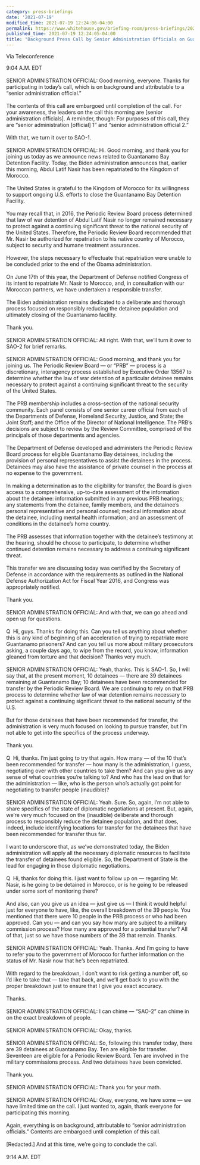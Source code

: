 ```yaml
---
category: press-briefings
date: '2021-07-19'
modified_time: 2021-07-19 12:24:06-04:00
permalink: https://www.whitehouse.gov/briefing-room/press-briefings/2021/07/19/background-press-call-by-senior-administration-officials-on-guantanamo-bay/
published_time: 2021-07-19 12:24:05-04:00
title: "Background Press Call by Senior Administration Officials on Guantanamo\_Bay"
---
```

 
Via Teleconference

9:04 A.M. EDT  
   
SENIOR ADMINISTRATION OFFICIAL: Good morning, everyone. Thanks for
participating in today’s call, which is on background and attributable
to a “senior administration official.”  
   
The contents of this call are embargoed until completion of the call.
For your awareness, the leaders on the call this morning are \[senior
administration officials\]. A reminder, though: For purposes of this
call, they are “senior administration \[official\] 1” and “senior
administration official 2.”  
   
With that, we turn it over to SAO-1.  
   
SENIOR ADMINISTRATION OFFICIAL: Hi. Good morning, and thank you for
joining us today as we announce news related to Guantanamo Bay Detention
Facility. Today, the Biden administration announces that, earlier this
morning, Abdul Latif Nasir has been repatriated to the Kingdom of
Morocco.  
   
The United States is grateful to the Kingdom of Morocco for its
willingness to support ongoing U.S. efforts to close the Guantanamo Bay
Detention Facility.  
   
You may recall that, in 2016, the Periodic Review Board process
determined that law of war detention of Abdul Latif Nasir no longer
remained necessary to protect against a continuing significant threat to
the national security of the United States. Therefore, the Periodic
Review Board recommended that Mr. Nasir be authorized for repatriation
to his native country of Morocco, subject to security and humane
treatment assurances.  
   
However, the steps necessary to effectuate that repatriation were unable
to be concluded prior to the end of the Obama administration.  
   
On June 17th of this year, the Department of Defense notified Congress
of its intent to repatriate Mr. Nasir to Morocco, and, in consultation
with our Moroccan partners, we have undertaken a responsible transfer.  
   
The Biden administration remains dedicated to a deliberate and thorough
process focused on responsibly reducing the detainee population and
ultimately closing of the Guantanamo facility.  
   
Thank you.  
   
SENIOR ADMINISTRATION OFFICIAL: All right. With that, we’ll turn it over
to SAO-2 for brief remarks.  
   
SENIOR ADMINISTRATION OFFICIAL: Good morning, and thank you for joining
us. The Periodic Review Board — or “PRB” — process is a discretionary,
interagency process established by Executive Order 13567 to determine
whether the law of war detention of a particular detainee remains
necessary to protect against a continuing significant threat to the
security of the United States.  
   
The PRB membership includes a cross-section of the national security
community. Each panel consists of one senior career official from each
of the Departments of Defense, Homeland Security, Justice, and State;
the Joint Staff; and the Office of the Director of National
Intelligence. The PRB’s decisions are subject to review by the Review
Committee, comprised of the principals of those departments and
agencies.  
   
The Department of Defense developed and administers the Periodic Review
Board process for eligible Guantanamo Bay detainees, including the
provision of personal representatives to assist the detainees in the
process. Detainees may also have the assistance of private counsel in
the process at no expense to the government.  
   
In making a determination as to the eligibility for transfer, the Board
is given access to a comprehensive, up-to-date assessment of the
information about the detainee: information submitted in any previous
PRB hearings; any statements from the detainee, family members, and the
detainee’s personal representative and personal counsel; medical
information about the detainee, including mental health information; and
an assessment of conditions in the detainee’s home country.  
   
The PRB assesses that information together with the detainee’s testimony
at the hearing, should he choose to participate, to determine whether
continued detention remains necessary to address a continuing
significant threat.  
   
This transfer we are discussing today was certified by the Secretary of
Defense in accordance with the requirements as outlined in the National
Defense Authorization Act for Fiscal Year 2016, and Congress was
appropriately notified.  
   
Thank you.  
   
SENIOR ADMINISTRATION OFFICIAL: And with that, we can go ahead and open
up for questions.  
   
Q  Hi, guys. Thanks for doing this. Can you tell us anything about
whether this is any kind of beginning of an acceleration of trying to
repatriate more Guantanamo prisoners? And can you tell us more about
military prosecutors asking, a couple days ago, to wipe from the record,
you know, information gleaned from torture and that decision? Thanks
very much.  
   
SENIOR ADMINISTRATION OFFICIAL: Yeah, thanks. This is SAO-1. So, I will
say that, at the present moment, 10 detainees — there are 39 detainees
remaining at Guantanamo Bay; 10 detainees have been recommended for
transfer by the Periodic Review Board. We are continuing to rely on that
PRB process to determine whether law of war detention remains necessary
to protect against a continuing significant threat to the national
security of the U.S.  
   
But for those detainees that have been recommended for transfer, the
administration is very much focused on looking to pursue transfer, but
I’m not able to get into the specifics of the process underway.  
   
Thank you.  
   
Q  Hi, thanks. I’m just going to try that again. How many — of the 10
that’s been recommended for transfer — how many is the administration, I
guess, negotiating over with other countries to take them? And can you
give us any sense of what countries you’re talking to? And who has the
lead on that for the administration — like, who is the person who’s
actually got point for negotiating to transfer people (inaudible)?  
   
SENIOR ADMINISTRATION OFFICIAL: Yeah. Sure. So, again, I’m not able to
share specifics of the state of diplomatic negotiations at present. But,
again, we’re very much focused on the (inaudible) deliberate and
thorough process to responsibly reduce the detainee population, and that
does, indeed, include identifying locations for transfer for the
detainees that have been recommended for transfer thus far.  
   
I want to underscore that, as we’ve demonstrated today, the Biden
administration will apply all the necessary diplomatic resources to
facilitate the transfer of detainees found eligible. So, the Department
of State is the lead for engaging in those diplomatic negotiations.  
   
Q  Hi, thanks for doing this. I just want to follow up on — regarding
Mr. Nasir, is he going to be detained in Morocco, or is he going to be
released under some sort of monitoring there?  
   
And also, can you give us an idea — just give us — I think it would
helpful just for everyone to have, like, the overall breakdown of the 39
people. You mentioned that there were 10 people in the PRB process or
who had been approved. Can you — and can you say how many are subject to
a military commission process? How many are approved for a potential
transfer? All of that, just so we have those numbers of the 39 that
remain. Thanks.  
   
SENIOR ADMINISTRATION OFFICIAL: Yeah. Thanks. And I’m going to have to
refer you to the government of Morocco for further information on the
status of Mr. Nasir now that he’s been repatriated.  
   
With regard to the breakdown, I don’t want to risk getting a number off,
so I’d like to take that — take that back, and we’ll get back to you
with the proper breakdown just to ensure that I give you exact
accuracy.  
   
Thanks.  
   
SENIOR ADMINISTRATION OFFICIAL: I can chime — “SAO-2” can chime in on
the exact breakdown of people.  
   
SENIOR ADMINISTRATION OFFICIAL: Okay, thanks.  
   
SENIOR ADMINISTRATION OFFICIAL: So, following this transfer today, there
are 39 detainees at Guantanamo Bay. Ten are eligible for transfer.
Seventeen are eligible for a Periodic Review Board. Ten are involved in
the military commissions process. And two detainees have been
convicted.  
   
Thank you.  
   
SENIOR ADMINISTRATION OFFICIAL: Thank you for your math.  
   
SENIOR ADMINISTRATION OFFICIAL: Okay, everyone, we have some — we have
limited time on the call. I just wanted to, again, thank everyone for
participating this morning.  
   
Again, everything is on background, attributable to “senior
administration officials.” Contents are embargoed until completion of
this call.  
   
\[Redacted.\] And at this time, we’re going to conclude the call.  
   
9:14 A.M. EDT
